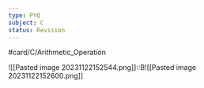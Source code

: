 ```yaml
---
type: PYQ
subject: C
status: Revision
---
```

#card/C/Arithmetic_Operation

![[Pasted image 20231122152544.png]]::B![[Pasted image 20231122152600.png]] <!--SR:!2023-11-24,2,150-->



